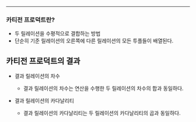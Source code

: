-- -

### 카티전 프로덕트란?

- 두 릴레이션을 수평적으로 결합하는 방법
- 단순히 기준 릴레이션의 오른쪽에 다른 릴레이션의 모든 투플들이 배열된다.

## 카티전 프로덕트의 결과

- 결과 릴레이션의 차수

	- 결과 릴레이션의 차수는 연산을 수행한 두 릴레이션의 차수의 합과 동일하다.
	
- 결과 릴레이션의 카다날리티

	- 결과 릴레이션의 카다날리티는 두 릴레이션의 카다날리티의 곱과 동일하다.